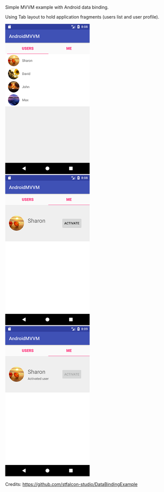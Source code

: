 Simple MVVM example with Android data binding.

Using Tab layout to hold application fragments (users list and user profile).

![Image of Yaktocat](images/users.png)
![Image of Yaktocat](images/profile-unactivate.png)
![Image of Yaktocat](images/profile-activate.png)

Credits:
https://github.com/stfalcon-studio/DataBindingExample
